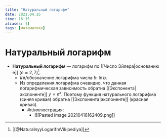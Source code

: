 ```yaml
---
title: "Натуральный логарифм"
date: 2021.04.16
time: 16:15
aliases: []
tags: [математика]
---
```


# Натуральный логарифм

- **Натуральный логарифм** — логарифм по [[Число Эйлера|основанию e]] ($e \approx 2,7$)[^1].
	- #π/обозначение логарифма числа $b$: $\ln b$.
	- Из определения логарифма очевидно, что данная логарифмическая зависимость обратна [[Экспонента|экспоненте]] $y=e^x$. Поэтому функция натурального логарифма (синяя кривая) обратна [[Экспонента|экспоненте]] (красная кривая).
		- #π/иллюстрация:
			- ![[Pasted image 20210416162409.png]]

[^1]: [[@NaturalnyyLogarifmVikipediya]]